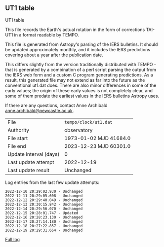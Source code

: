 
## UT1 table

UT1 table

This file records the Earth's actual rotation in the form of
corrections TAI-UT1 in a format readable by TEMPO.

This file is generated from Astropy's parsing of the IERS
bulletins. It should be updated approximately monthly, and it
includes the IERS predictions covering about a year after the
publication date.

This differs slightly from the version traditionally distributed
with TEMPO - that is generated by a combination of a perl script
parsing the output from the IERS web form and a custom C program
generating predictions. As a result, this generated file may not
extend as far into the future as the conventional ut1.dat does.
There are also minor differences in some of the early values; the
origin of these early values is not completely clear, and some of
them predate the earliest values in the IERS bulletins Astropy uses.

If there are any questions, contact Anne Archibald
<anne.archibald@newcastle.ac.uk>.

|     |     |
|:--- |:--- |
| File | `tempo/clock/ut1.dat` |
| Authority | observatory |
| File start | 1973-01-02 MJD 41684.0 |
| File end | 2023-12-23 MJD 60301.0 |
| Update interval (days) | 0 |
| Last update attempt | 2022-12-19 |
| Last update result | Unchanged |

Log entries from the last few update attempts:
```
2022-12-10 20:29:02.930 - Unchanged
2022-12-11 20:29:05.608 - Unchanged
2022-12-12 20:29:40.049 - Unchanged
2022-12-13 20:30:15.842 - Unchanged
2022-12-14 20:29:56.070 - Unchanged
2022-12-15 20:28:01.747 - Updated
2022-12-16 20:28:23.130 - Unchanged
2022-12-17 20:27:14.180 - Unchanged
2022-12-18 20:27:22.857 - Unchanged
2022-12-19 20:29:31.664 - Unchanged
```
[Full log](https://raw.githubusercontent.com/ipta/pulsar-clock-corrections/main/log/tempo/clock/ut1.dat.log)
